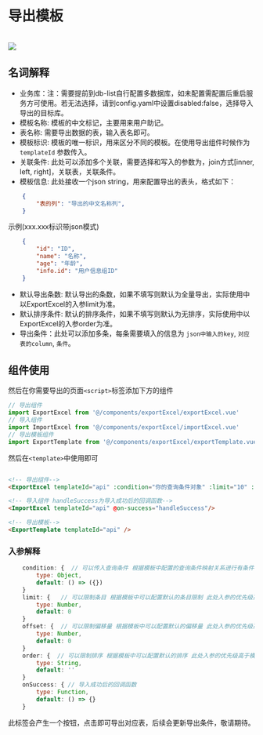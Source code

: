# 导出模板
<br/>
<img src="/web/export-excel.png"/>

## 名词解释

- 业务库：注：需要提前到db-list自行配置多数据库，如未配置需配置后重启服务方可使用。若无法选择，请到config.yaml中设置disabled:false，选择导入导出的目标库。
- 模板名称: 模板的中文标记，主要用来用户助记。
- 表名称: 需要导出数据的表，输入表名即可。
- 模板标识: 模板的唯一标识，用来区分不同的模板。在使用导出组件时候作为 `templateId` 参数传入。
- 关联条件: 此处可以添加多个关联，需要选择和写入的参数为，join方式[inner, left, right]，关联表，关联条件。
- 模板信息: 此处接收一个json string，用来配置导出的表头，格式如下：

```json
    {
        "表的列": "导出的中文名称列",
    }
```

示例(xxx.xxx标识带json模式)

```json
    {
        "id": "ID",
        "name": "名称",
        "age": "年龄",
        "info.id": "用户信息组ID"
    }
```
- 默认导出条数: 默认导出的条数，如果不填写则默认为全量导出，实际使用中以ExportExcel的入参limit为准。
- 默认排序条件: 默认的排序条件，如果不填写则默认为无排序，实际使用中以ExportExcel的入参order为准。
- 导出条件：此处可以添加多条，每条需要填入的信息为 `json中输入的key`, `对应表的column`, `条件`。


## 组件使用

然后在你需要导出的页面`<script>`标签添加下方的组件

```javascript
// 导出组件
import ExportExcel from '@/components/exportExcel/exportExcel.vue'
// 导入组件
import ImportExcel from '@/components/exportExcel/importExcel.vue'
// 导出模板组件
import ExportTemplate from '@/components/exportExcel/exportTemplate.vue'

```

然后在`<template>`中使用即可

```html

<!-- 导出组件-->
<ExportExcel templateId="api" :condition="你的查询条件对象" :limit="10" :offset="10" order="id desc"/>

<!-- 导入组件 handleSuccess为导入成功后的回调函数-->
<ImportExcel templateId="api" @on-success="handleSuccess"/>

<!-- 导出模板-->
<ExportTemplate templateId="api" />

```

### 入参解释
```javascript
    condition: {  // 可以传入查询条件 根据模板中配置的查询条件映射关系进行有条件导出
        type: Object,
        default: () => ({})
    }
    limit: {   // 可以限制条目 根据模板中可以配置默认的条目限制 此处入参的优先级高于模板中的配置
        type: Number,
        default: 0
    }
    offset: {  // 可以限制偏移量 根据模板中可以配置默认的偏移量 此处入参的优先级高于模板中的配置
        type: Number,
        default: 0
    }
    order: {  // 可以限制排序 根据模板中可以配置默认的排序 此处入参的优先级高于模板中的配置 
        type: String,
        default: ''
    }
    onSuccess: { // 导入成功后的回调函数
        type: Function,
        default: () => {}
    }
```


此标签会产生一个按钮，点击即可导出对应表，后续会更新导出条件，敬请期待。
